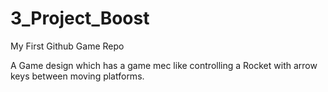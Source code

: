 # 3_Project_Boost
My First Github Game Repo

A Game design which has a game mec like controlling a Rocket with arrow keys between moving platforms.
